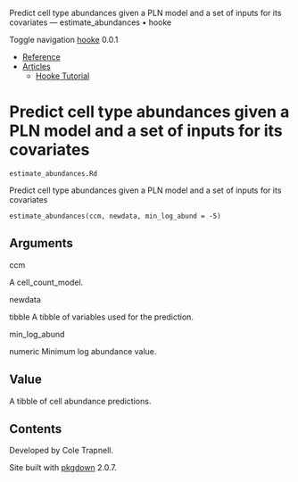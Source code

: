 Predict cell type abundances given a PLN model and a set of inputs for its covariates — estimate\_abundances • hooke

Toggle navigation [hooke](../index.html) 0.0.1

*   [Reference](../reference/index.html)
*   [Articles](#)
    *   [Hooke Tutorial](../articles/hooke_tutorial.html)

Predict cell type abundances given a PLN model and a set of inputs for its covariates
=====================================================================================

`estimate_abundances.Rd`

Predict cell type abundances given a PLN model and a set of inputs for its covariates

    estimate_abundances(ccm, newdata, min_log_abund = -5)

Arguments
---------

ccm

A cell\_count\_model.

newdata

tibble A tibble of variables used for the prediction.

min\_log\_abund

numeric Minimum log abundance value.

Value
-----

A tibble of cell abundance predictions.

Contents
--------

Developed by Cole Trapnell.

Site built with [pkgdown](https://pkgdown.r-lib.org/) 2.0.7.